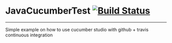 # JavaCucumberTest [![Build Status](https://travis-ci.com/matthew-sliit/JavaCucumberTest.svg?token=27B3xAi9Vm7ngtQmRQVx&branch=master)](https://travis-ci.com/matthew-sliit/JavaCucumberTest)
---
Simple example on how to use cucumber studio with github + travis continuous integration

